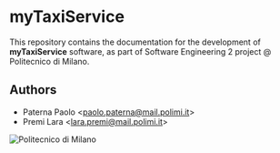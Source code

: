 myTaxiService
============
This repository contains the documentation for the development of **myTaxiService** software, as part of Software Engineering 2 project @ Politecnico di Milano.

Authors
-------
* Paterna Paolo <<paolo.paterna@mail.polimi.it>>
* Premi Lara <<lara.premi@mail.polimi.it>>

![Politecnico di Milano](https://upload.wikimedia.org/wikipedia/it/archive/b/be/20151029123608%21Logo_Politecnico_Milano.png "Politecnico di Milano")
